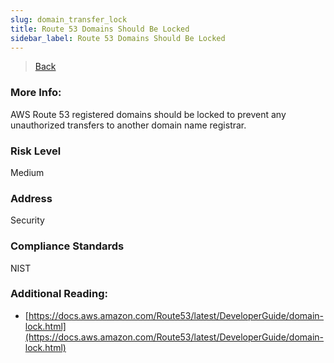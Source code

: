```yaml
---
slug: domain_transfer_lock
title: Route 53 Domains Should Be Locked
sidebar_label: Route 53 Domains Should Be Locked
---
```

> [Back](../../route53monitoring)

### More Info:
AWS Route 53 registered domains should be locked to prevent any unauthorized transfers to another domain name registrar.

### Risk Level
Medium

### Address
Security

### Compliance Standards
NIST

### Additional Reading:
- [https://docs.aws.amazon.com/Route53/latest/DeveloperGuide/domain-lock.html](https://docs.aws.amazon.com/Route53/latest/DeveloperGuide/domain-lock.html) 

